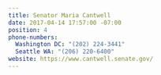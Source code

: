 ```yaml
---
title: Senator Maria Cantwell
date: 2017-04-14 17:57:00 -07:00
position: 4
phone-numbers:
  Washington DC: "(202) 224-3441"
  Seattle WA: "(206) 220-6400"
website: https://www.cantwell.senate.gov/
---
```


